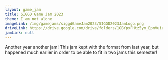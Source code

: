 ```yaml
---
layout: game_jam
title: SIGGD Game Jam 2023
theme: I am not alone
imageLink: /img/gamejams/siggdGameJam2023/SIGGD2023JamLogo.png
driveLink: https://drive.google.com/drive/folders/1GBYpxFHtz5ym_EpmVuiuzA92X8Bk-1Bh?usp=sharing
jamLink: null
---
```

<!--Put description here:-->
Another year another jam! This jam kept with the format from last year, but happened much earlier in order to be able to fit in two jams this semester!